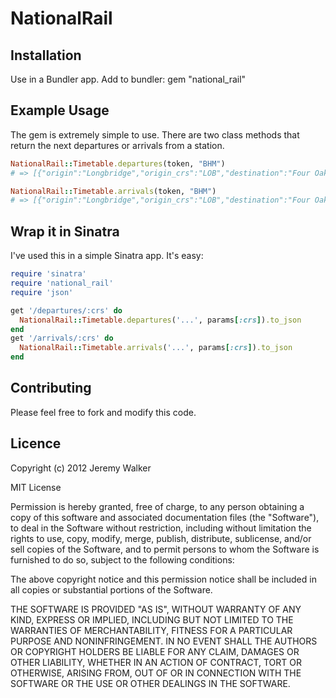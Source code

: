 # NationalRail
## Installation

Use in a Bundler app. Add to bundler:
    gem "national_rail"

## Example Usage
The gem is extremely simple to use. There are two class methods that return the next departures or arrivals from a station.

```ruby
NationalRail::Timetable.departures(token, "BHM")
# => [{"origin":"Longbridge","origin_crs":"LOB","destination":"Four Oaks","destination_crs":"FOK","time":"14:45"},{"origin":"Wolverhampton","origin_crs":"WVH","destination":"Walsall","destination_crs":"WSL","time":"14:47"},...]

NationalRail::Timetable.arrivals(token, "BHM")
# => [{"origin":"Longbridge","origin_crs":"LOB","destination":"Four Oaks","destination_crs":"FOK","time":"14:42"},{"origin":"Wolverhampton","origin_crs":"WVH","destination":"Walsall","destination_crs":"WSL","time":"14:44"},...]            
```     

## Wrap it in Sinatra
I've used this in a simple Sinatra app. It's easy:

```ruby
require 'sinatra'
require 'national_rail'
require 'json'

get '/departures/:crs' do
  NationalRail::Timetable.departures('...', params[:crs]).to_json
end
get '/arrivals/:crs' do
  NationalRail::Timetable.arrivals('...', params[:crs]).to_json
end
```
            
## Contributing
Please feel free to fork and modify this code. 

## Licence

Copyright (c) 2012 Jeremy Walker

MIT License

Permission is hereby granted, free of charge, to any person obtaining
a copy of this software and associated documentation files (the
"Software"), to deal in the Software without restriction, including
without limitation the rights to use, copy, modify, merge, publish,
distribute, sublicense, and/or sell copies of the Software, and to
permit persons to whom the Software is furnished to do so, subject to
the following conditions:

The above copyright notice and this permission notice shall be
included in all copies or substantial portions of the Software.

THE SOFTWARE IS PROVIDED "AS IS", WITHOUT WARRANTY OF ANY KIND,
EXPRESS OR IMPLIED, INCLUDING BUT NOT LIMITED TO THE WARRANTIES OF
MERCHANTABILITY, FITNESS FOR A PARTICULAR PURPOSE AND
NONINFRINGEMENT. IN NO EVENT SHALL THE AUTHORS OR COPYRIGHT HOLDERS BE
LIABLE FOR ANY CLAIM, DAMAGES OR OTHER LIABILITY, WHETHER IN AN ACTION
OF CONTRACT, TORT OR OTHERWISE, ARISING FROM, OUT OF OR IN CONNECTION
WITH THE SOFTWARE OR THE USE OR OTHER DEALINGS IN THE SOFTWARE.